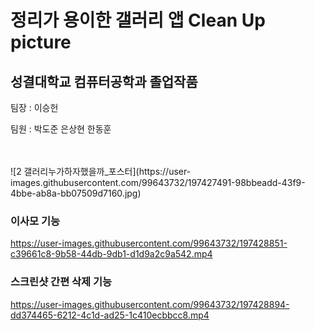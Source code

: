 <h1> 정리가 용이한 갤러리 앱 Clean Up picture </h1>

<h2>성결대학교 컴퓨터공학과 졸업작품</h2>
<p>팀장 : 이승헌</p>
<p>팀원 : 박도준 은상현 한동훈</p>
  <br>
  <br>
<div style="width = 500px; height = 600px">
![2 갤러리누가하자했을까_포스터](https://user-images.githubusercontent.com/99643732/197427491-98bbeadd-43f9-4bbe-ab8a-bb07509d7160.jpg)
</div>
  
 
### 이사모 기능
https://user-images.githubusercontent.com/99643732/197428851-c39661c8-9b58-44db-9db1-d1d9a2c9a542.mp4

### 스크린샷 간편 삭제 기능
https://user-images.githubusercontent.com/99643732/197428894-dd374465-6212-4c1d-ad25-1c410ecbbcc8.mp4

